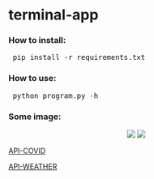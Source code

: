 # terminal-app

### How to install:
<pre> pip install -r requirements.txt</pre>
### How to use:
<pre> python program.py -h</pre>
### Some image:
<p align='center'>

  <img src="https://user-images.githubusercontent.com/62138169/125749073-1b0be5c0-53c3-48bb-945f-b8cf3e2a240b.png" />
  <img src="https://user-images.githubusercontent.com/62138169/125749080-749c0f5f-44bd-4d95-b373-253656275958.png" />
</p>

[API-COVID][0]

[API-WEATHER][1]

[0]:https://api.covid19api.com/summary

[1]:https://api.openweathermap.org
